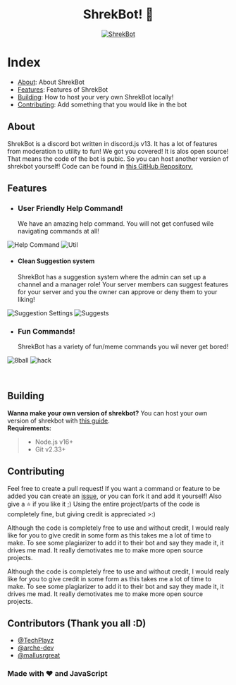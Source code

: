 <div align="center">
  <p>
    <h1>ShrekBot! 🐸</h1>

[![ShrekBot](https://top.gg/api/widget/855803758645870613.svg)](https://top.gg/bot/855803758645870613)

  </a>
  </p>
</div>

# Index

- [About](#about): About ShrekBot
- [Features](#features): Features of ShrekBot
- [Building](#building): How to host your very own ShrekBot locally!
- [Contributing](#contributing): Add something that you would like in the bot

## About

ShrekBot is a discord bot written in discord.js v13. It has a lot of features from moderation to utility to fun! We got you covered! It is alos open source! That means the code of the bot is pubic. So you can host another version of shrekbot yourself! Code can be found in [this GitHub Repository.](https://github.com/BiizoNinja/shrek-bot)

## Features

- ### **User Friendly Help Command!**
  We have an amazing help command. You will not get confused wile navigating commands at all!

![Help Command](https://media.discordapp.net/attachments/878140656688721950/886485641242763334/unknown.png?width=607&height=473)
![Util](https://media.discordapp.net/attachments/878140656688721950/886485913583091762/unknown.png)

- #### **Clean Suggestion system**
  ShrekBot has a suggestion system where the admin can set up a channel and a manager role! Your server members can suggest features for your server and you the owner can approve or deny them to your liking!

![Suggestion Settings](https://media.discordapp.net/attachments/878140656688721950/886487846163185694/unknown.png)
![Suggests](https://media.discordapp.net/attachments/878140656688721950/886488752967548948/unknown.png)

- ### **Fun Commands!**
  ShrekBot has a variety of fun/meme commands you wil never get bored!

![8ball](https://media.discordapp.net/attachments/878140656688721950/886494364786905118/unknown.png)
![hack](https://media.discordapp.net/attachments/878140656688721950/886495897461080064/unknown.png)

<br>

## Building

**Wanna make your own version of shrekbot?** You can host your own version of shrekbot with [this guide](https://github.com/BiizoNinja/shrek-bot/blob/master/BUILDING.md).<br>
**Requirements:**

> - Node.js v16+
> - Git v2.33+

## Contributing

Feel free to create a pull request! If you want a command or feature to be added you can create an [issue](https://github.com/BiizoNinja/shrek-bot/issues/new), or you can fork it and add it yourself! Also give a ⭐ if you like it ;)
Using the entire project/parts of the code is completely fine, but giving credit is appreciated >:)

Although the code is completely free to use and without credit, I would realy like for you to give credit in some form as this takes me a lot of time to make. To see some plagiarizer to add it to their bot and say they made it, it drives me mad. It really demotivates me to make more open source projects.

Although the code is completely free to use and without credit, I would realy like for you to give credit in some form as this takes me a lot of time to make. To see some plagiarizer to add it to their bot and say they made it, it drives me mad. It really demotivates me to make more open source projects.

## Contributors (Thank you all :D)

- [@TechPlayz](https://github.com/TechPlayz)
- [@arche-dev](https://github.com/arche-dev)
- [@mallusrgreat](https://github.com/mallusrgreat)

### Made with ❤ and JavaScript
